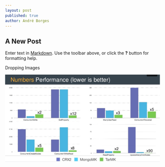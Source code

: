 ```yaml
---
layout: post
published: true
author: André Borges
---
```


## A New Post

Enter text in [Markdown](http://daringfireball.net/projects/markdown/). Use the toolbar above, or click the **?** button for formatting help.

Dropping Images

![crx-mongo.png](/images/crx-mongo.png)